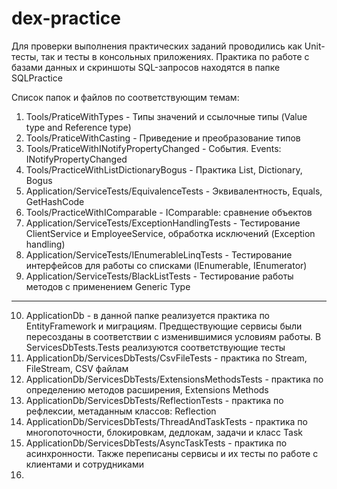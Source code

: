 # dex-practice
Для проверки выполнения практических заданий проводились как Unit-тесты, так и тесты в консольных приложениях.
Практика по работе с базами данных и скриншоты SQL-запросов находятся в папке SQLPractice

Список папок и файлов по соответствующим темам:
1) Tools/PraticeWithTypes - Типы значений и ссылочные типы (Value type and Reference type)
2) Tools/PraticeWithCasting - Приведение и преобразование типов
3) Tools/PraticeWithINotifyPropertyChanged - События. Events: INotifyPropertyChanged
4) Tools/PracticeWithListDictionaryBogus - Практика List, Dictionary, Bogus
5) Application/ServiceTests/EquivalenceTests - Эквивалентность, Equals, GetHashCode
6) Tools/PracticeWithIComparable - IComparable: сравнение объектов
7) Application/ServiceTests/ExceptionHandlingTests - Тестирование ClientService и EmployeeService, обработка исключений (Exception handling)
8) Application/ServiceTests/IEnumerableLinqTests - Тестирование интерфейсов для работы со списками (IEnumerable, IEnumerator)
9) Application/ServiceTests/BlackListTests - Тестирование работы методов с применением Generic Type  
---
10) ApplicationDb - в данной папке реализуется практика по EntityFramework и миграциям. Предществующие сервисы были пересозданы в соответствии с изменившимися условиям работы. В ServicesDbTests.Tests реализуются соответствующие тесты
11) ApplicationDb/ServicesDbTests/CsvFileTests - практика по Stream, FileStream, CSV файлам
12) ApplicationDb/ServicesDbTests/ExtensionsMethodsTests - практика по определению методов расширения, Extensions Methods
13) ApplicationDb/ServicesDbTests/ReflectionTests - практика по рефлексии, метаданным классов: Reflection
14) ApplicationDb/ServicesDbTests/ThreadAndTaskTests - практика по многопоточности, блокировкам, дедлокам, задачи и класс Task
15) ApplicationDb/ServicesDbTests/AsyncTaskTests - практика по асинхронности. Также переписаны сервисы и их тесты по работе с клиентами и сотрудниками
16) 
